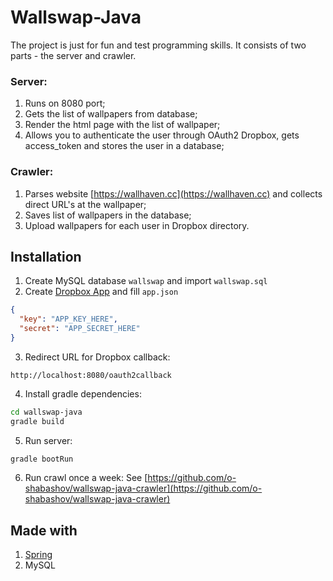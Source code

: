 # Wallswap-Java

The project is just for fun and test programming skills. It consists of two parts - the server and crawler.

### Server:
1. Runs on 8080 port;
2. Gets the list of wallpapers from database;
3. Render the html page with the list of wallpaper;
4. Allows you to authenticate the user through OAuth2 Dropbox, gets access_token and stores the user in a database;

### Crawler:
1. Parses website [https://wallhaven.cc](https://wallhaven.cc) and collects direct URL's at the wallpaper;
2. Saves list of wallpapers in the database;
3. Upload wallpapers for each user in Dropbox directory.

## Installation
1. Create MySQL database `wallswap` and import `wallswap.sql`
2. Create [Dropbox App](https://www.dropbox.com/developers/apps/create) and fill `app.json`
```json
{
  "key": "APP_KEY_HERE",
  "secret": "APP_SECRET_HERE"
}
```

3. Redirect URL for Dropbox callback:
```
http://localhost:8080/oauth2callback
```

4. Install gradle dependencies:
```bash
cd wallswap-java
gradle build
```

5. Run server:
```bash
gradle bootRun
```

6. Run crawl once a week:
See [https://github.com/o-shabashov/wallswap-java-crawler](https://github.com/o-shabashov/wallswap-java-crawler)

## Made with
1. [Spring](https://spring.io/)
2. MySQL
